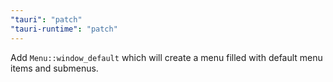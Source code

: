 ```yaml
---
"tauri": "patch"
"tauri-runtime": "patch"
---
```


Add `Menu::window_default` which will create a menu filled with default menu items and submenus.
